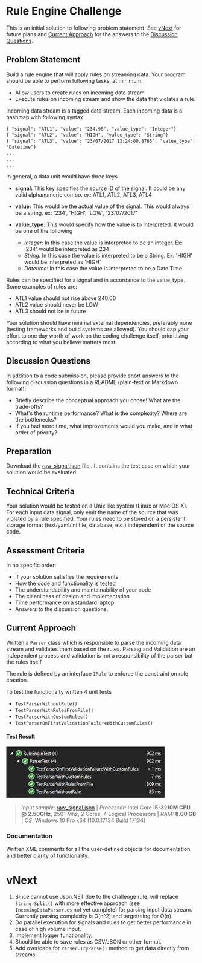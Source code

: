 # Rule Engine Challenge
This is an initial solution to following problem statement. See [vNext](https://github.com/AshishCMSingh/RuleEngine#vnext) for future plans and [Current Approach](https://github.com/AshishCMSingh/RuleEngine#current-approach) for the answers to the [Discussion Questions](https://github.com/AshishCMSingh/RuleEngine#discussion-questions).

## Problem Statement
Build a rule engine that will apply rules on streaming data. Your program should be able to perform following tasks, at minimum:
- Allow users to create rules on incoming data stream
- Execute rules on incoming stream and show the data that violates a rule.

Incoming data stream is a tagged data stream. Each incoming data is a hashmap with following syntax

```
{ "signal": "ATL1", "value": "234.98", "value_type": "Integer"}
{ "signal": "ATL2", "value": "HIGH", "value_type": "String"}
{ "signal": "ATL3", "value": "23/07/2017 13:24:00.8765", "value_type": "Datetime"}
...
...
...
```

In general, a data unit would have three keys

- **signal:** This key specifies the source ID of the signal. It could be any valid alphanumeric combo. ex: ATL1, ATL2, ATL3, ATL4
- **value:** This would be the actual value of the signal. This would always be a string. ex: '234', 'HIGH', 'LOW', '23/07/2017'
- **value_type:** This would specify how the value is to interpreted. It would be one of the following

    - _Integer:_ In this case the value is interpreted to be an integer. Ex: '234' would be interpreted as 234
    - _String:_ In this case the value is interpreted to be a String. Ex: 'HIGH' would be interpreted as 'HIGH'
    - _Datetime:_ In this case the value is interpreted to be a Date Time.

Rules can be specified for a signal and in accordance to the value_type. Some examples of rules are:

- ATL1 value should not rise above 240.00
- ATL2 value should never be LOW
- ATL3 should not be in future

Your solution should have minimal external dependencies, preferably none (testing frameworks and build systems are allowed). You should cap
your effort to one day worth of work on the coding challenge itself, prioritising according to what you believe matters most.


## Discussion Questions
In addition to a code submission, please provide short answers to the following discussion questions in a README (plain-text or Markdown
format):
- Briefly describe the conceptual approach you chose! What are the trade-offs?
- What's the runtime performance? What is the complexity? Where are the bottlenecks?
- If you had more time, what improvements would you make, and in what order of priority?

## Preparation
Download the [raw_signal.json](https://github.com/AshishCMSingh/RuleEngine/blob/master/RuleEnginTest/raw_data.json) file . It contains the test case on which your solution would be evaluated.

## Technical Criteria
Your solution would be tested on a Unix like system (Linux or Mac OS X). For each input data signal, only emit the name of the source that was
violated by a rule specified. Your rules need to be stored on a persistent storage format (text/yaml/ini file, database, etc.) independent of the
source code.

## Assessment Criteria
In no specific order:
- If your solution satisfies the requirements
- How the code and functionality is tested
- The understandability and maintainability of your code
- The cleanliness of design and implementation
- Time performance on a standard laptop
- Answers to the discussion questions.

## Current Approach
Written a ```Parser``` class which is responsible to parse the incoming data stream and validates them based on the rules. Parsing and Validation are an independent process and validation is not a responsibility of the parser but the rules itself.

The rule is defined by an interface ```IRule``` to enforce the constraint on rule creation.

To test the functionalty written 4 unit tests

- ```TestParserWithoutRule()```
- ```TestParserWithRulesFromFile()```
- ```TestParserWithCustomRules()```
- ```TestParserOnFirstValidationFailureWithCustomRules()```

#### Test Result
![alt text](https://github.com/AshishCMSingh/RuleEngine/blob/master/RuleEnginTest/Docs/TestResult.PNG "Test Results")

 >_Input sample:_ [raw_signal.json](https://github.com/AshishCMSingh/RuleEngine/blob/master/RuleEnginTest/raw_data.json) |  _Processor:_	Intel Core **i5-3210M CPU @ 2.50GHz**, 2501 Mhz, 2 Cores, 4 Logical Processors | _RAM:_ **8.00 GB** | _OS:_ Windows 10 Pro x64 (10.0.17134 Build 17134) 

### Documentation
Written XML comments for all the user-defined objects for documentation and better clarity of functionality.

# vNext
1. Since cannot use Json.NET due to the challenge rule, will replace ```String.Split()``` with more effective approach (see ```IncomingDataParser.cs``` not yet complete) for parsing input data stream. Currently parsing complexity is O(n^2) and targetteing for O(n).
2. Do parallel execution for signals and rules to get better performance in case of high volume input. 
3. Implement logger functionality.
4. Should be able to save rules as CSV/JSON or other format.
5. Add overloads for ```Parser.TryParse()``` method to get data directly from streams.
